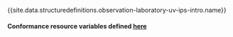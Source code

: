 {{site.data.structuredefinitions.observation-laboratory-uv-ips-intro.name}}

#### Conformance resource variables defined [here](http://wiki.hl7.org/index.php?title=IG_Publisher_Documentation#Jekyll)
